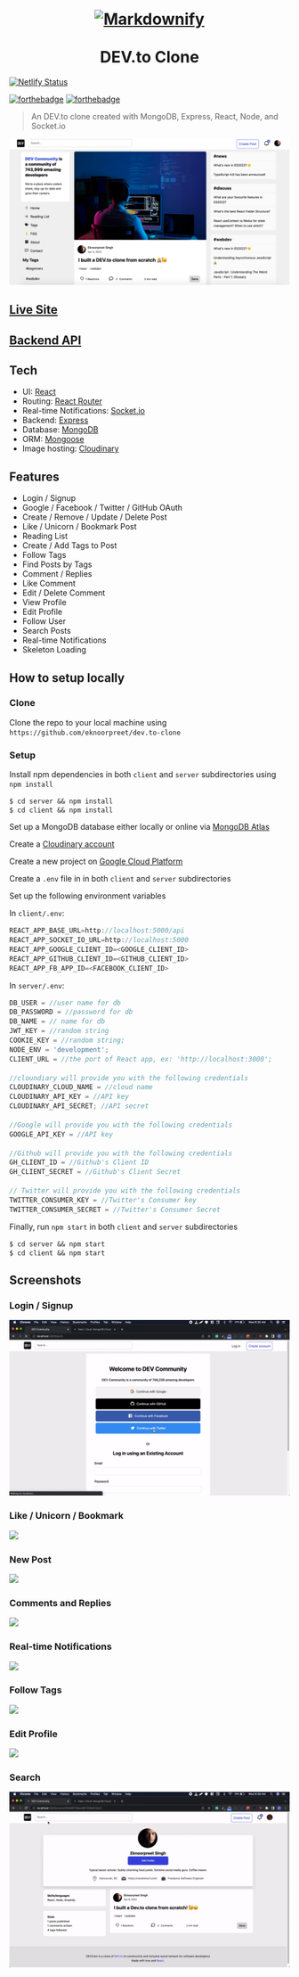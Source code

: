 <h1 align="center">
  <br>
  <a href="https://devfrom.netlify.app"><img src="https://res.cloudinary.com/practicaldev/image/fetch/s--QG4or-x4--/c_limit%2Cf_auto%2Cfl_progressive%2Cq_auto%2Cw_880/https://thepracticaldev.s3.amazonaws.com/i/jrzutxzs0l43wqvw5k8z.png" alt="Markdownify" width="200"></a>
  <br>
  <br>
  <b>DEV.to Clone</b>
  <br>
</h1>

[![Netlify Status](https://api.netlify.com/api/v1/badges/c804d244-6f9d-4e37-be5d-3a8f5bd4e414/deploy-status)](https://app.netlify.com/sites/devfrom/deploys)

[![forthebadge](https://svgshare.com/i/fcr.svg)](https://forthebadge.com) [![forthebadge](https://forthebadge.com/images/badges/built-with-love.svg)](https://forthebadge.com)

> An DEV.to clone created with MongoDB, Express, React, Node, and Socket.io

![](screenshots/cover.png)

## [Live Site](https://devfrom.netlify.app)

## [Backend API](https://devfrom.herokuapp.com/)

## Tech

- UI: <a href="https://github.com/facebook/react">React</a>
- Routing: <a href="https://github.com/ReactTraining/react-router">React Router</a>
- Real-time Notifications: <a href="https://github.com/socketio/socket.io">Socket.io</a>
- Backend: <a href="https://github.com/expressjs/express">Express</a>
- Database: <a href="https://github.com/mongodb/mongo">MongoDB</a>
- ORM: <a href="https://github.com/Automattic/mongoose">Mongoose</a>
- Image hosting: <a href="https://cloudinary.com/">Cloudinary</a>

## Features

- Login / Signup
- Google / Facebook / Twitter / GitHub OAuth
- Create / Remove / Update / Delete Post
- Like / Unicorn / Bookmark Post
- Reading List
- Create / Add Tags to Post
- Follow Tags
- Find Posts by Tags
- Comment / Replies
- Like Comment
- Edit / Delete Comment
- View Profile
- Edit Profile
- Follow User
- Search Posts
- Real-time Notifications
- Skeleton Loading

## How to setup locally

### Clone

Clone the repo to your local machine using `https://github.com/eknoorpreet/dev.to-clone`

### Setup

Install npm dependencies in both `client` and `server` subdirectories using `npm install`

```shell
$ cd server && npm install
$ cd client && npm install
```

Set up a MongoDB database either locally or online via <a href='https://www.mongodb.com/cloud/atlas'>MongoDB Atlas</a>

Create a <a href="https://cloudinary.com/">Cloudinary account</a>

Create a new project on <a href='https://console.cloud.google.com'>Google Cloud Platform</a>

Create a `.env` file in in both `client` and `server` subdirectories

Set up the following environment variables

In `client/.env`:

```js
REACT_APP_BASE_URL=http://localhost:5000/api
REACT_APP_SOCKET_IO_URL=http://localhost:5000
REACT_APP_GOOGLE_CLIENT_ID=<GOOGLE_CLIENT_ID>
REACT_APP_GITHUB_CLIENT_ID=<GITHUB_CLIENT_ID>
REACT_APP_FB_APP_ID=<FACEBOOK_CLIENT_ID>
```

In `server/.env`:

```js
DB_USER = //user name for db
DB_PASSWORD = //password for db
DB_NAME = // name for db
JWT_KEY = //random string
COOKIE_KEY = //random string;
NODE_ENV = 'development';
CLIENT_URL = //the port of React app, ex: 'http://localhost:3000';

//cloundiary will provide you with the following credentials
CLOUDINARY_CLOUD_NAME = //cloud name
CLOUDINARY_API_KEY = //API key
CLOUDINARY_API_SECRET; //API secret

//Google will provide you with the following credentials
GOOGLE_API_KEY = //API key

//Github will provide you with the following credentials
GH_CLIENT_ID = //Github's Client ID
GH_CLIENT_SECRET = //Github's Client Secret

// Twitter will provide you with the following credentials
TWITTER_CONSUMER_KEY = //Twitter's Consumer key
TWITTER_CONSUMER_SECRET = //Twitter's Consumer Secret
```

Finally, run <code>npm start</code> in both `client` and `server` subdirectories

```shell
$ cd server && npm start
$ cd client && npm start
```

## Screenshots

### Login / Signup

![](screenshots/login-signup.gif)

### Like / Unicorn / Bookmark

![](screenshots/like-unicorn-bookmark.gif)

### New Post

![](screenshots/new-post.gif)

### Comments and Replies

![](screenshots/comments-replies.gif)

### Real-time Notifications

![](screenshots/notif.gif)

### Follow Tags

![](screenshots/tags.gif)

### Edit Profile

![](screenshots/edit-profile.gif)

### Search

![](screenshots/search.gif)
